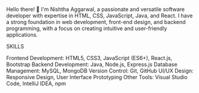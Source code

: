Hello there! 👋 I'm Nishtha Aggarwal, a passionate and versatile software developer with expertise in HTML, CSS, JavaScript, Java, and React. I have a strong foundation in web development, front-end design, and backend programming, with a focus on creating intuitive and user-friendly applications.




SKILLS

Frontend Development: HTML5, CSS3, JavaScript (ES6+), React.js, Bootstrap
Backend Development: Java, Node.js, Express.js
Database Management: MySQL, MongoDB
Version Control: Git, GitHub
UI/UX Design: Responsive Design, User Interface Prototyping
Other Tools: Visual Studio Code, IntelliJ IDEA, npm




<!---
nishthaaggarwal15/nishthaaggarwal15 is a ✨ special ✨ repository because its `README.md` (this file) appears on your GitHub profile.
You can click the Preview link to take a look at your changes.
--->
